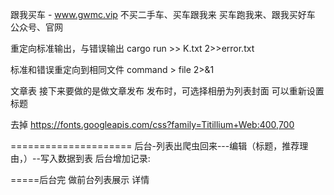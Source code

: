 跟我买车 - www.gwmc.vip
不买二手车、买车跟我来
买车跑我来、跟我买好车
公众号、官网

重定向标准输出，与错误输出
 cargo run >> K.txt 2>>error.txt

标准和错误重定向到相同文件
command > file 2>&1

文章表
接下来要做的是做文章发布
发布时，可选择相册为列表封面
可以重新设置标题

去掉
https://fonts.googleapis.com/css?family=Titillium+Web:400,700

=====================
后台-列表出爬虫回来---编辑（标题，推荐理由，）--写入数据到表
后台增加记录:

=====后台完
做前台列表展示
详情